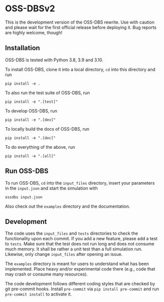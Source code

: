 OSS-DBSv2
=========

This is the development version of the OSS-DBS rewrite.
Use with caution and please wait for the first official release before deploying it.
Bug reports are highly welcome, though!


Installation
------------

OSS-DBS is tested with Python 3.8, 3.9 and 3.10.

To install OSS-DBS, clone it into a local directory,
`cd` into this directory and run

```
pip install -e .
```

To also run the test suite of OSS-DBS, run

```
pip install -e ".[test]"
```

To develop OSS-DBS, run

```
pip install -e ".[dev]"
```

To locally build the docs of OSS-DBS, run

```
pip install -e ".[doc]"
```

To do everything of the above, run

```
pip install -e ".[all]"
```

Run OSS-DBS
-----------

To run OSS-DBS, `cd` into the `input_files` directory, insert your parameters in the `input.json` 
and start the simulation with

```
ossdbs input.json
```

Also check out the `examples` directory and the documentation.

Development
-----------

The code uses the `input_files` and `tests` directories to check the functionality
upon each commit. If you add a new feature, please add a test to `tests`.
Make sure that the test does not run long and does not consume much memory.
It shall be rather a unit test than a full simulation run.
Likewise, only change `input_files` after opening an issue.

The `examples` directory is meant for users to understand what has been implemented.
Place heavy and/or experimental code there (e.g., code that may crash or consume many resources).

The code development follows different coding styles that are checked
by git pre-commit hooks.
Install `pre-commit` via `pip install pre-commit` and run
`pre-commit install` to activate it. 
